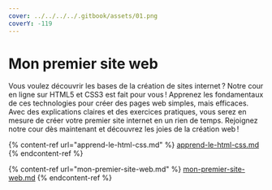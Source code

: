 ```yaml
---
cover: ../../../../.gitbook/assets/01.png
coverY: -119
---
```


# Mon premier site web

Vous voulez découvrir les bases de la création de sites internet ? Notre cour en ligne sur HTML5 et CSS3 est fait pour vous ! Apprenez les fondamentaux de ces technologies pour créer des pages web simples, mais efficaces. Avec des explications claires et des exercices pratiques, vous serez en mesure de créer votre premier site internet en un rien de temps. Rejoignez notre cour dès maintenant et découvrez les joies de la création web !

{% content-ref url="apprend-le-html-css.md" %}
[apprend-le-html-css.md](apprend-le-html-css.md)
{% endcontent-ref %}

{% content-ref url="mon-premier-site-web.md" %}
[mon-premier-site-web.md](mon-premier-site-web.md)
{% endcontent-ref %}


